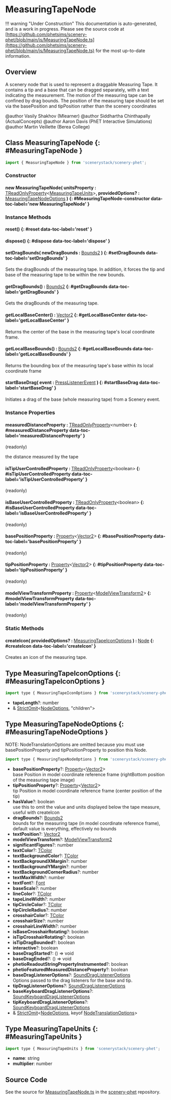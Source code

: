 # MeasuringTapeNode

!!! warning "Under Construction"
    This documentation is auto-generated, and is a work in progress. Please see the source code at
    [https://github.com/phetsims/scenery-phet/blob/main/js/MeasuringTapeNode.ts](https://github.com/phetsims/scenery-phet/blob/main/js/MeasuringTapeNode.ts) for the most up-to-date information.

## Overview

A scenery node that is used to represent a draggable Measuring Tape. It contains a tip and a base that can be dragged
separately, with a text indicating the measurement. The motion of the measuring tape can be confined by drag bounds.
The position of the measuring tape should be set via the basePosition and tipPosition rather than the scenery
coordinates

@author Vasily Shakhov (Mlearner)
@author Siddhartha Chinthapally (ActualConcepts)
@author Aaron Davis (PhET Interactive Simulations)
@author Martin Veillette (Berea College)

## Class MeasuringTapeNode {: #MeasuringTapeNode }


```js
import { MeasuringTapeNode } from 'scenerystack/scenery-phet';
```
### Constructor

#### new MeasuringTapeNode( unitsProperty : <span style="font-weight: 400;">[TReadOnlyProperty](../axon/TReadOnlyProperty.md)&lt;[MeasuringTapeUnits](../scenery-phet/MeasuringTapeNode.md#MeasuringTapeUnits)&gt;</span>, providedOptions? : <span style="font-weight: 400;">[MeasuringTapeNodeOptions](../scenery-phet/MeasuringTapeNode.md#MeasuringTapeNodeOptions)</span> ) {: #MeasuringTapeNode-constructor data-toc-label='new MeasuringTapeNode' }

### Instance Methods

#### reset() {: #reset data-toc-label='reset' }

#### dispose() {: #dispose data-toc-label='dispose' }

#### setDragBounds( newDragBounds : <span style="font-weight: 400;">[Bounds2](../dot/Bounds2.md)</span> ) {: #setDragBounds data-toc-label='setDragBounds' }

Sets the dragBounds of the measuring tape.
In addition, it forces the tip and base of the measuring tape to be within the new bounds.

#### getDragBounds() : <span style="font-weight: 400;">[Bounds2](../dot/Bounds2.md)</span> {: #getDragBounds data-toc-label='getDragBounds' }

Gets the dragBounds of the measuring tape.

#### getLocalBaseCenter() : <span style="font-weight: 400;">[Vector2](../dot/Vector2.md)</span> {: #getLocalBaseCenter data-toc-label='getLocalBaseCenter' }

Returns the center of the base in the measuring tape's local coordinate frame.

#### getLocalBaseBounds() : <span style="font-weight: 400;">[Bounds2](../dot/Bounds2.md)</span> {: #getLocalBaseBounds data-toc-label='getLocalBaseBounds' }

Returns the bounding box of the measuring tape's base within its local coordinate frame

#### startBaseDrag( event : <span style="font-weight: 400;">[PressListenerEvent](../scenery/PressListener.md#PressListenerEvent)</span> ) {: #startBaseDrag data-toc-label='startBaseDrag' }

Initiates a drag of the base (whole measuring tape) from a Scenery event.

### Instance Properties

#### measuredDistanceProperty : <span style="font-weight: 400;">[TReadOnlyProperty](../axon/TReadOnlyProperty.md)&lt;<span style="color: hsla(calc(var(--md-hue) + 180deg),80%,40%,1);">number</span>&gt;</span> {: #measuredDistanceProperty data-toc-label='measuredDistanceProperty' }

(readonly)

the distance measured by the tape

#### isTipUserControlledProperty : <span style="font-weight: 400;">[TReadOnlyProperty](../axon/TReadOnlyProperty.md)&lt;<span style="color: hsla(calc(var(--md-hue) + 180deg),80%,40%,1);">boolean</span>&gt;</span> {: #isTipUserControlledProperty data-toc-label='isTipUserControlledProperty' }

(readonly)

#### isBaseUserControlledProperty : <span style="font-weight: 400;">[TReadOnlyProperty](../axon/TReadOnlyProperty.md)&lt;<span style="color: hsla(calc(var(--md-hue) + 180deg),80%,40%,1);">boolean</span>&gt;</span> {: #isBaseUserControlledProperty data-toc-label='isBaseUserControlledProperty' }

(readonly)

#### basePositionProperty : <span style="font-weight: 400;">[Property](../axon/Property.md)&lt;[Vector2](../dot/Vector2.md)&gt;</span> {: #basePositionProperty data-toc-label='basePositionProperty' }

(readonly)

#### tipPositionProperty : <span style="font-weight: 400;">[Property](../axon/Property.md)&lt;[Vector2](../dot/Vector2.md)&gt;</span> {: #tipPositionProperty data-toc-label='tipPositionProperty' }

(readonly)

#### modelViewTransformProperty : <span style="font-weight: 400;">[Property](../axon/Property.md)&lt;[ModelViewTransform2](../phetcommon/ModelViewTransform2.md)&gt;</span> {: #modelViewTransformProperty data-toc-label='modelViewTransformProperty' }

(readonly)

### Static Methods

#### createIcon( providedOptions? : <span style="font-weight: 400;">[MeasuringTapeIconOptions](../scenery-phet/MeasuringTapeNode.md#MeasuringTapeIconOptions)</span> ) : <span style="font-weight: 400;">[Node](../scenery/Node.md)</span> {: #createIcon data-toc-label='createIcon' }

Creates an icon of the measuring tape.



## Type MeasuringTapeIconOptions {: #MeasuringTapeIconOptions }


```js
import type { MeasuringTapeIconOptions } from 'scenerystack/scenery-phet';
```


- **tapeLength**?: <span style="color: hsla(calc(var(--md-hue) + 180deg),80%,40%,1);">number</span>
- &amp; [StrictOmit](../phet-core/StrictOmit.md)&lt;[NodeOptions](../scenery/Node.md#NodeOptions), "children"&gt;




## Type MeasuringTapeNodeOptions {: #MeasuringTapeNodeOptions }


NOTE: NodeTranslationOptions are omitted because you must use basePositionProperty and tipPositionProperty to
position this Node.

```js
import type { MeasuringTapeNodeOptions } from 'scenerystack/scenery-phet';
```


- **basePositionProperty**?: [Property](../axon/Property.md)&lt;[Vector2](../dot/Vector2.md)&gt;
<br>  base Position in model coordinate reference frame (rightBottom position of the measuring tape image)
- **tipPositionProperty**?: [Property](../axon/Property.md)&lt;[Vector2](../dot/Vector2.md)&gt;
<br>  tip Position in model coordinate reference frame (center position of the tip)
- **hasValue**?: <span style="color: hsla(calc(var(--md-hue) + 180deg),80%,40%,1);">boolean</span>
<br>  use this to omit the value and units displayed below the tape measure, useful with createIcon
- **dragBounds**?: [Bounds2](../dot/Bounds2.md)
<br>  bounds for the measuring tape (in model coordinate reference frame), default value is everything,
  effectively no bounds
- **textPosition**?: [Vector2](../dot/Vector2.md)
- **modelViewTransform**?: [ModelViewTransform2](../phetcommon/ModelViewTransform2.md)
- **significantFigures**?: <span style="color: hsla(calc(var(--md-hue) + 180deg),80%,40%,1);">number</span>
- **textColor**?: [TColor](../scenery/TColor.md)
- **textBackgroundColor**?: [TColor](../scenery/TColor.md)
- **textBackgroundXMargin**?: <span style="color: hsla(calc(var(--md-hue) + 180deg),80%,40%,1);">number</span>
- **textBackgroundYMargin**?: <span style="color: hsla(calc(var(--md-hue) + 180deg),80%,40%,1);">number</span>
- **textBackgroundCornerRadius**?: <span style="color: hsla(calc(var(--md-hue) + 180deg),80%,40%,1);">number</span>
- **textMaxWidth**?: <span style="color: hsla(calc(var(--md-hue) + 180deg),80%,40%,1);">number</span>
- **textFont**?: [Font](../scenery/Font.md)
- **baseScale**?: <span style="color: hsla(calc(var(--md-hue) + 180deg),80%,40%,1);">number</span>
- **lineColor**?: [TColor](../scenery/TColor.md)
- **tapeLineWidth**?: <span style="color: hsla(calc(var(--md-hue) + 180deg),80%,40%,1);">number</span>
- **tipCircleColor**?: [TColor](../scenery/TColor.md)
- **tipCircleRadius**?: <span style="color: hsla(calc(var(--md-hue) + 180deg),80%,40%,1);">number</span>
- **crosshairColor**?: [TColor](../scenery/TColor.md)
- **crosshairSize**?: <span style="color: hsla(calc(var(--md-hue) + 180deg),80%,40%,1);">number</span>
- **crosshairLineWidth**?: <span style="color: hsla(calc(var(--md-hue) + 180deg),80%,40%,1);">number</span>
- **isBaseCrosshairRotating**?: <span style="color: hsla(calc(var(--md-hue) + 180deg),80%,40%,1);">boolean</span>
- **isTipCrosshairRotating**?: <span style="color: hsla(calc(var(--md-hue) + 180deg),80%,40%,1);">boolean</span>
- **isTipDragBounded**?: <span style="color: hsla(calc(var(--md-hue) + 180deg),80%,40%,1);">boolean</span>
- **interactive**?: <span style="color: hsla(calc(var(--md-hue) + 180deg),80%,40%,1);">boolean</span>
- **baseDragStarted**?: () =&gt; <span style="color: hsla(calc(var(--md-hue) + 180deg),80%,40%,1);">void</span>
- **baseDragEnded**?: () =&gt; <span style="color: hsla(calc(var(--md-hue) + 180deg),80%,40%,1);">void</span>
- **phetioReadoutStringPropertyInstrumented**?: <span style="color: hsla(calc(var(--md-hue) + 180deg),80%,40%,1);">boolean</span>
- **phetioFeaturedMeasuredDistanceProperty**?: <span style="color: hsla(calc(var(--md-hue) + 180deg),80%,40%,1);">boolean</span>
- **baseDragListenerOptions**?: [SoundDragListenerOptions](../scenery-phet/SoundDragListener.md#SoundDragListenerOptions)
<br>  Options passed to the drag listeners for the base and tip.
- **tipDragListenerOptions**?: [SoundDragListenerOptions](../scenery-phet/SoundDragListener.md#SoundDragListenerOptions)
- **baseKeyboardDragListenerOptions**?: [SoundKeyboardDragListenerOptions](../scenery-phet/SoundKeyboardDragListener.md#SoundKeyboardDragListenerOptions)
- **tipKeyboardDragListenerOptions**?: [SoundKeyboardDragListenerOptions](../scenery-phet/SoundKeyboardDragListener.md#SoundKeyboardDragListenerOptions)
- &amp; [StrictOmit](../phet-core/StrictOmit.md)&lt;[NodeOptions](../scenery/Node.md#NodeOptions), keyof [NodeTranslationOptions](../scenery/Node.md#NodeTranslationOptions)&gt;




## Type MeasuringTapeUnits {: #MeasuringTapeUnits }


```js
import type { MeasuringTapeUnits } from 'scenerystack/scenery-phet';
```


- **name**: <span style="color: hsla(calc(var(--md-hue) + 180deg),80%,40%,1);">string</span>
- **multiplier**: <span style="color: hsla(calc(var(--md-hue) + 180deg),80%,40%,1);">number</span>




## Source Code

See the source for [MeasuringTapeNode.ts](https://github.com/phetsims/scenery-phet/blob/main/js/MeasuringTapeNode.ts) in the [scenery-phet](https://github.com/phetsims/scenery-phet) repository.
